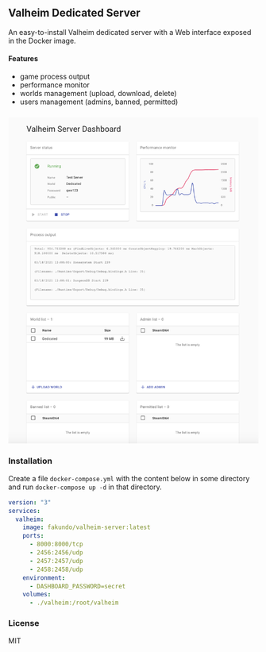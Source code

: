 ## Valheim Dedicated Server

An easy-to-install Valheim dedicated server with a Web interface exposed in the Docker image.

#### Features

- game process output
- performance monitor
- worlds management (upload, download, delete)
- users management (admins, banned, permitted)

###

![Screenshot](/screenshot.png "Screenshot")

### Installation

Create a file `docker-compose.yml` with the content below in some directory and run `docker-compose up -d` in that directory.

```yaml
version: "3"
services:
  valheim:
    image: fakundo/valheim-server:latest
    ports:
      - 8000:8000/tcp
      - 2456:2456/udp
      - 2457:2457/udp
      - 2458:2458/udp
    environment:
      - DASHBOARD_PASSWORD=secret
    volumes:
      - ./valheim:/root/valheim
```

### License

MIT
